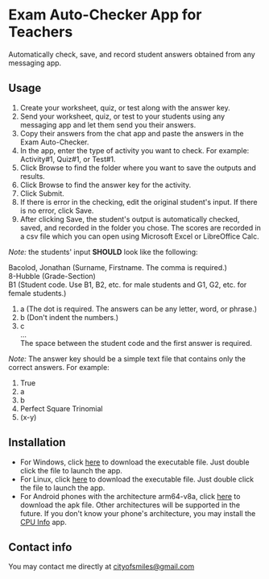 # Exam Auto-Checker App for Teachers
Automatically check, save, and record student answers obtained from any messaging app.

## Usage
1. Create your worksheet, quiz, or test along with the answer key.
2. Send your worksheet, quiz, or test to your students using any messaging app and let them send you their answers. 
3. Copy their answers from the chat app and paste the answers in the Exam Auto-Checker.
4. In the app, enter the type of activity you want to check. For example: Activity#1, Quiz#1, or Test#1.
5. Click Browse to find the folder where you want to save the outputs and results.
6. Click Browse to find the answer key for the activity. 
7. Click Submit.
8. If there is error in the checking, edit the original student's input. If there is no error, click Save.
9. After clicking Save, the student's output is automatically checked, saved, and recorded in the folder you chose. The scores are recorded in a csv file which you can open using Microsoft Excel or LibreOffice Calc.

_Note:_ the students' input **SHOULD** look like the following:

Bacolod, Jonathan  (Surname, Firstname. The comma is required.)    
8-Hubble           (Grade-Section)  
B1                 (Student code. Use B1, B2, etc. for male students and G1, G2, etc. for female students.) 
                         
1. a               (The dot is required. The answers can be any letter, word, or phrase.)  
2. b   (Don't indent the numbers.) 
3. c  
...  
The space between the student code and the first answer is required.

_Note:_ The answer key should be a simple text file that contains only the correct answers. For example:

1. True
2. a
3. b
4. Perfect Square Trinomial
5. (x-y)


## Installation
* For Windows, click [here](https://github.com/cityofsmiles/ExamAutoChecker/raw/assets/ExamAutoChecker.exe) to download the executable file. Just double click the file to launch the app.
* For Linux, click [here](https://github.com/cityofsmiles/ExamAutoChecker/raw/assets/ExamAutoChecker) to download the executable file. Just double click the file to launch the app.
* For Android phones with the architecture arm64-v8a, click [here](https://github.com/cityofsmiles/ExamAutoChecker/raw/assets/ExamAutoChecker-0.1-arm64-v8a-debug.apk) to download the apk file. Other architectures will be supported in the future. If you don't know your phone's architecture, you may install the [CPU Info](https://github.com/kamgurgul/cpu-info) app.

## Contact info
You may contact me directly at cityofsmiles@gmail.com










